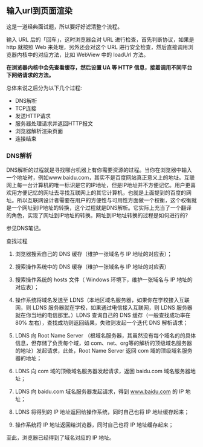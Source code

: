 ## 输入url到页面渲染
这是一道经典面试题，所以要好好滤清整个流程。

输入 URL 后的「回车」，这时浏览器会对 URL 进行检查，首先判断协议，如果是 http 就按照 Web 来处理，另外还会对这个 URL 进行安全检查，然后直接调用浏览器内核中的对应方法，比如 WebView 中的 loadUrl 方法。

**在浏览器内核中会先查看缓存，然后设置 UA 等 HTTP 信息，接着调用不同平台下网络请求的方法。**


总体来说之后分为以下几个过程:

 - DNS解析
 - TCP连接
 - 发送HTTP请求
 - 服务器处理请求并返回HTTP报文
 - 浏览器解析渲染页面
 - 连接结束

### DNS解析
DNS解析的过程就是寻找哪台机器上有你需要资源的过程。当你在浏览器中输入一个地址时，例如www.baidu.com，其实不是百度网站真正意义上的地址。互联网上每一台计算机的唯一标识是它的IP地址，但是IP地址并不方便记忆。用户更喜欢用方便记忆的网址去寻找互联网上的其它计算机，也就是上面提到的百度的网址。所以互联网设计者需要在用户的方便性与可用性方面做一个权衡，这个权衡就是一个网址到IP地址的转换，这个过程就是DNS解析。它实际上充当了一个翻译的角色，实现了网址到IP地址的转换。网址到IP地址转换的过程是如何进行的?

参见DNS笔记。


查找过程

1. 浏览器搜索自己的 DNS 缓存（维护一张域名与 IP 地址的对应表）；

2. 搜索操作系统中的 DNS 缓存（维护一张域名与 IP 地址的对应表）
3. 搜索操作系统的 hosts 文件（ Windows 环境下，维护一张域名与 IP 地址的对应表）；

4. 操作系统将域名发送至 LDNS（本地区域名服务器，如果你在学校接入互联网，则 LDNS 服务器就在学校，如果通过电信接入互联网，则 LDNS 服务器就在你当地的电信那里。）LDNS 查询自己的 DNS 缓存（一般查找成功率在 80% 左右），查找成功则返回结果，失败则发起一个迭代 DNS 解析请求；

5. LDNS 向 Root Name Server （根域名服务器，其虽然没有每个域名的的具体信息，但存储了负责每个域，如 com、net、org等的解析的顶级域名服务器的地址）发起请求，此处，Root Name Server 返回 com 域的顶级域名服务器的地址；

6. LDNS 向 com 域的顶级域名服务器发起请求，返回 baidu.com 域名服务器地址；

7. LDNS 向 baidu.com 域名服务器发起请求，得到 www.baidu.com 的 IP 地址；

8. LDNS 将得到的 IP 地址返回给操作系统，同时自己也将 IP 地址缓存起来；

9. 操作系统将 IP 地址返回给浏览器，同时自己也将 IP 地址缓存起来；

至此，浏览器已经得到了域名对应的 IP 地址。
